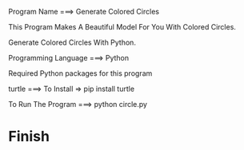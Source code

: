 Program Name ===> Generate Colored Circles

This Program Makes A Beautiful Model For You With Colored Circles.

Generate Colored Circles With Python.

Programming Language ===> Python

Required Python packages for this program

turtle ===> To Install => pip install turtle

To Run The Program ===> python circle.py

# Finish 
